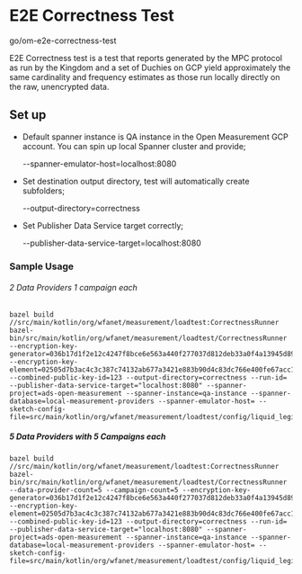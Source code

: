 # E2E Correctness Test

go/om-e2e-correctness-test

E2E Correctness test is a test that reports generated by the MPC protocol as run
by the Kingdom and a set of Duchies on GCP yield approximately the same
cardinality and frequency estimates as those run locally directly on the raw,
unencrypted data.

## Set up

*   Default spanner instance is QA instance in the Open Measurement GCP account.
    You can spin up local Spanner cluster and provide;

    --spanner-emulator-host=localhost:8080

*   Set destination output directory, test will automatically create subfolders;

    --output-directory=correctness

*   Set Publisher Data Service target correctly;

    --publisher-data-service-target=localhost:8080

### Sample Usage

###### 2 Data Providers 1 campaign each

```
bazel build //src/main/kotlin/org/wfanet/measurement/loadtest:CorrectnessRunner
bazel-bin/src/main/kotlin/org/wfanet/measurement/loadtest/CorrectnessRunner --encryption-key-generator=036b17d1f2e12c4247f8bce6e563a440f277037d812deb33a0f4a13945d898c296 --encryption-key-element=02505d7b3ac4c3c387c74132ab677a3421e883b90d4c83dc766e400fe67acc1f04 --combined-public-key-id=123 --output-directory=correctness --run-id= --publisher-data-service-target="localhost:8080" --spanner-project=ads-open-measurement --spanner-instance=qa-instance --spanner-database=local-measurement-providers --spanner-emulator-host= --sketch-config-file=src/main/kotlin/org/wfanet/measurement/loadtest/config/liquid_legions_sketch_config.textproto
```

##### 5 Data Providers with 5 Campaigns each

```
bazel build //src/main/kotlin/org/wfanet/measurement/loadtest:CorrectnessRunner
bazel-bin/src/main/kotlin/org/wfanet/measurement/loadtest/CorrectnessRunner --data-provider-count=5 --campaign-count=5 --encryption-key-generator=036b17d1f2e12c4247f8bce6e563a440f277037d812deb33a0f4a13945d898c296 --encryption-key-element=02505d7b3ac4c3c387c74132ab677a3421e883b90d4c83dc766e400fe67acc1f04 --combined-public-key-id=123 --output-directory=correctness --run-id= --publisher-data-service-target="localhost:8080" --spanner-project=ads-open-measurement --spanner-instance=qa-instance --spanner-database=local-measurement-providers --spanner-emulator-host= --sketch-config-file=src/main/kotlin/org/wfanet/measurement/loadtest/config/liquid_legions_sketch_config.textproto
```
